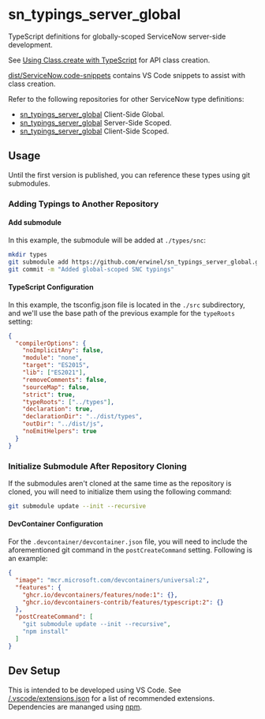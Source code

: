 # sn_typings_server_global

TypeScript definitions for globally-scoped ServiceNow server-side development.

See [Using Class.create with TypeScript](./$$class.md) for API class creation.

[dist/ServiceNow.code-snippets](./dist/ServiceNow.code-snippets) contains VS Code snippets to assist with class creation.

Refer to the following repositories for other ServiceNow type definitions:

- [sn_typings_server_global](https://github.com/erwinel/sn_typings_client_global) Client-Side Global.
- [sn_typings_server_global](https://github.com/erwinel/sn_typings_server_scoped) Server-Side Scoped.
- [sn_typings_server_global](https://github.com/erwinel/sn_typings_client_scoped) Client-Side Scoped.

## Usage

Until the first version is published, you can reference these types using git submodules.

### Adding Typings to Another Repository

#### Add submodule

In this example, the submodule will be added at `./types/snc`:

```bash
mkdir types
git submodule add https://github.com/erwinel/sn_typings_server_global.git types/snc
git commit -m "Added global-scoped SNC typings"
```

#### TypeScript Configuration

In this example, the tsconfig.json file is located in the `./src` subdirectory, and we'll use the base path of the previous example for the `typeRoots` setting:

```json
{
  "compilerOptions": {
    "noImplicitAny": false,
    "module": "none",
    "target": "ES2015",
    "lib": ["ES2021"],
    "removeComments": false,
    "sourceMap": false,
    "strict": true,
    "typeRoots": ["../types"],
    "declaration": true,
    "declarationDir": "../dist/types",
    "outDir": "../dist/js",
    "noEmitHelpers": true
  }
}
```

### Initialize Submodule After Repository Cloning

If the submodules aren't cloned at the same time as the repository is cloned, you will need to initialize them using the following command:

```bash
git submodule update --init --recursive
```

#### DevContainer Configuration

For the `.devcontainer/devcontainer.json` file, you will need to include the aforementioned git command in the `postCreateCommand` setting. Following is an example:

```json
{
  "image": "mcr.microsoft.com/devcontainers/universal:2",
  "features": {
    "ghcr.io/devcontainers/features/node:1": {},
    "ghcr.io/devcontainers-contrib/features/typescript:2": {}
  },
  "postCreateCommand": [
    "git submodule update --init --recursive",
    "npm install"
  ]
}
```

## Dev Setup

This is intended to be developed using VS Code. See [/.vscode/extensions.json](./.vscode/extensions.json) for a list of recommended extensions. Dependencies are mananged using [npm](https://www.npmjs.com/).
